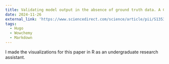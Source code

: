 ```yaml
---
title: Validating model output in the absence of ground truth data. A COVID-19 case study using the Simulator of Infectious Disease Dynamics in North Carolina (SIDD-NC) model
date: 2024-11-26
external_link: 'https://www.sciencedirect.com/science/article/pii/S1353829223001028?casa_token=xyiBsO_VESQAAAAA:Zm3Ggh_RwVnrT7QyQxdDteo1y61vAzGPyUThgcEf4Y8JHwP6sij9cb7WDFDAduM3-HQjATz_OA'
tags:
  - Hugo
  - Wowchemy
  - Markdown
---
```


I made the visualizations for this paper in R as an undergraduate research assistant.

<!--more-->
